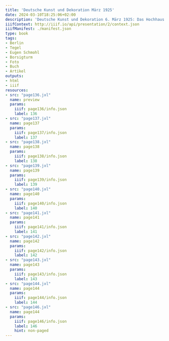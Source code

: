 ```yaml
---
title: 'Deutsche Kunst und Dekoration März 1925'
date: 2024-03-10T18:25:06+02:00
description: 'Deutsche Kunst und Dekoration 6. März 1925: Das Hochhaus der Borsigwerke in Tegel'
iiifContext: http://iiif.io/api/presentation/2/context.json
iiifManifest: ./manifest.json
type: book
tags:
- Berlin
- Tegel
- Eugen Schmohl
- Borsigturm
- Foto
- Buch
- Artikel
outputs:
- html
- iiif
resources:
- src: "page136.jxl"
  name: preview
  params:
    iiif: page136/info.json
    label: 136
- src: "page137.jxl"
  name: page137
  params:
    iiif: page137/info.json
    label: 137
- src: "page138.jxl"
  name: page138
  params:
    iiif: page138/info.json
    label: 138
- src: "page139.jxl"
  name: page139
  params:
    iiif: page139/info.json
    label: 139
- src: "page140.jxl"
  name: page140
  params:
    iiif: page140/info.json
    label: 140
- src: "page141.jxl"
  name: page141
  params:
    iiif: page141/info.json
    label: 141
- src: "page142.jxl"
  name: page142
  params:
    iiif: page142/info.json
    label: 142
- src: "page143.jxl"
  name: page143
  params:
    iiif: page143/info.json
    label: 143
- src: "page144.jxl"
  name: page144
  params:
    iiif: page144/info.json
    label: 144
- src: "page146.jxl"
  name: page144
  params:
    iiif: page146/info.json
    label: 146
    hint: non-paged
---
```

